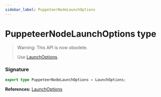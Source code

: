 ```yaml
---
sidebar_label: PuppeteerNodeLaunchOptions
---
```


# PuppeteerNodeLaunchOptions type

> Warning: This API is now obsolete.
>
> Use [LaunchOptions](./puppeteer.launchoptions.md).

### Signature

```typescript
export type PuppeteerNodeLaunchOptions = LaunchOptions;
```

**References:** [LaunchOptions](./puppeteer.launchoptions.md)
